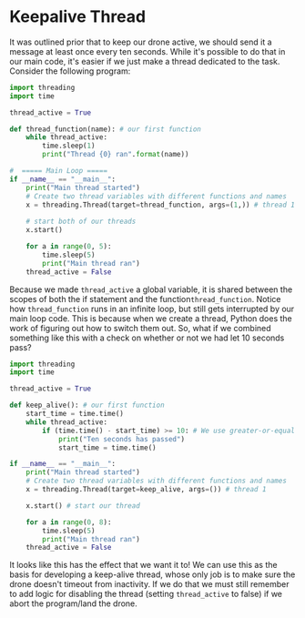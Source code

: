 # Keepalive Thread
It was outlined prior that to keep our drone active, we should send it a message at least once every ten seconds. While it's possible to do that in our main code, it's easier if we just make a thread dedicated to the task. Consider the following program:

```Python
import threading
import time

thread_active = True

def thread_function(name): # our first function
    while thread_active:
        time.sleep(1)
        print("Thread {0} ran".format(name))

#  ===== Main Loop =====
if __name__ == "__main__":
    print("Main thread started")
    # Create two thread variables with different functions and names
    x = threading.Thread(target=thread_function, args=(1,)) # thread 1
    
    # start both of our threads
    x.start()

    for a in range(0, 5):
        time.sleep(5)
        print("Main thread ran")
    thread_active = False
```

Because we made ```thread_active``` a global variable, it is shared between the scopes of both the if statement and the function```thread_function```. Notice how ```thread_function``` runs in an infinite loop, but still gets interrupted by our main loop code. This is because when we create a thread, Python does the work of figuring out how to switch them out. So, what if we combined something like this with a check on whether or not we had let 10 seconds pass?

```Python
import threading
import time

thread_active = True

def keep_alive(): # our first function
    start_time = time.time()
    while thread_active:
        if (time.time() - start_time) >= 10: # We use greater-or-equal because timing isn't perfectly controlled by us anymore
            print("Ten seconds has passed")
            start_time = time.time()

if __name__ == "__main__":
    print("Main thread started")
    # Create two thread variables with different functions and names
    x = threading.Thread(target=keep_alive, args=()) # thread 1

    x.start() # start our thread

    for a in range(0, 8):
        time.sleep(5)
        print("Main thread ran")
    thread_active = False
```

It looks like this has the effect that we want it to! We can use this as the basis for developing a keep-alive thread, whose only job is to make sure the drone doesn't timeout from inactivity. If we do that we must still remember to add logic for disabling the thread (setting ```thread_active``` to false) if we abort the program/land the drone. 
